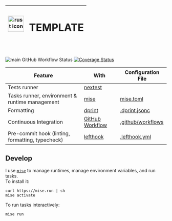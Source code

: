 | <img alt='rust icon' width='50' src='https://cdn.jsdelivr.net/gh/devicons/devicon@latest/icons/rust/rust-original.svg' style="display: block;" /> | <h1>TEMPLATE</h1> |
| ------------------------------------------------------------------------------------------------------------------------------------------------- | ----------------- |

<br/>

![main GitHub Workflow Status](https://img.shields.io/github/actions/workflow/status/sripwoud/rust-template/pr.yml?branch=main&label=main)
[![Coverage Status](https://coveralls.io/repos/github/sripwoud/rust-template/badge.svg?branch=main)](https://coveralls.io/github/sripwoud/rust-template?branch=main)

| Feature                                          | With                                                                  | Configuration File                       |
| ------------------------------------------------ | --------------------------------------------------------------------- | ---------------------------------------- |
| Tests runner                                     | [nextest](https://nexte.st/)                                          |                                          |
| Tasks runner, environment & runtime management   | [mise](https://mise.dev/)                                             | [mise.toml](./mise.toml)                 |
| Formatting                                       | [dprint](https://dprint.dev/)                                         | [.dprint.jsonc](./.biome.json)           |
| Continuous Integration                           | [GitHub Workflow](https://docs.github.com/en/actions/using-workflows) | [.github/workflows](./.github/workflows) |
| Pre-commit hook (linting, formatting, typecheck) | [lefthook](https://github.com/evilmartians/lefthook/)                 | [.lefthook.yml](./.lefthook.yml)         |

## Develop

I use [`mise`](https://mise.jdx.dev) to manage runtimes, manage environment variables, and run tasks.\
To install it:

```commandline
curl https://mise.run | sh
mise activate
```

To run tasks interactively:

```commandline
mise run
```
